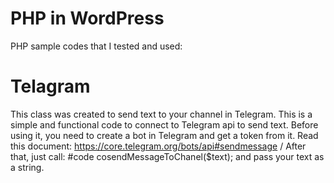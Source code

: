 # PHP in WordPress
PHP sample codes that I tested and used:

# Telagram 
This class was created to send text to your channel in Telegram.
This is a simple and functional code to connect to Telegram api to send text.
Before using it, you need to create a bot in Telegram and get a token from it.
Read this document: https://core.telegram.org/bots/api#sendmessage
 / After that, just call:
 #code
 cosendMessageToChanel($text);
 and pass your text as a string.

